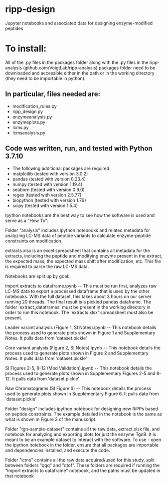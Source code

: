 # ripp-design
Jupyter notebooks and associated data for designing enzyme-modified peptides

# To install:
All of the .py files in the packages folder along with the .py files in the ripp-analysis (github.com/VoigtLab/ripp-analysis) packages folder need to be downloaded and accessible either in the path or in the working directory (they need to be importable in python).


## In particular, files needed are:

- modification_rules.py
- ripp_design.py
- enzymeanalysis.py
- enzymeplots.py
- lcms.py
- lcmsanalysis.py


## Code was written, run, and tested with Python 3.7.10

- The following additional packages are required:
- matplotlib (tested with version 3.0.2)
- pandas (tested with version 0.23.4)
- numpy (tested with version 1.19.4)
- seaborn (tested with version 0.9.0)
- regex (tested with version 2.5.77)
- biopython (tested with version 1.79)
- scipy (tested with version 1.5.4)



Ipython notebooks are the best way to see how the software is used and serve as a "How To".

Folder "analysis" includes ipython notebooks and related metadata for analyzing LC-MS data of peptide variants to calculate enzyme-peptide constraints on modification.

extracts.xlsx is an excel spreadsheet that contains all metadata for the extracts, including the peptide and modifying enzyme present in the extract, the expected mass, the expected mass shift after modification, etc. This file is required to parse the raw LC-MS data.

Notebooks are split up by goal:

Import extracts to dataframe.ipynb -- This must be run first, analyzes raw LC-MS data to export a processed dataframe that is used by the other notebooks. With the full dataset, this takes about 3 hours on our server running 20 threads. The final result is a pickled pandas dataframe. The folder 'extract_dataframes' must be present in the working directory in order to run this notebook. The 'extracts.xlsx' spreadsheet must also be present.
                                                
Leader varaint analysis (Figure 1, SI Notes).ipynb -- This notebook details the process used to generate plots shown in Figure 1 and Supplementary Notes. It pulls data from 'dataset.pickle'
                                                
Core variant analysis (Figure 2, SI Notes).ipynb -- This notebook details the process used to generate plots shown in Figure 2 and Supplementary Notes. It pulls data from 'dataset.pickle'
                                                
SI Figures 2-5, 8-12 (Mod Validation).ipynb -- This notebook details the process used to generate plots shown in Supplementary Figures 2-5 and 8-12. It pulls data from 'dataset.pickle'
                                                
Raw Chromatograms (SI Figure 6) -- This notebook details the process used to generate plots shown in Supplementary Figure 6. It pulls data from 'dataset.pickle'
                                                
Folder "design" includes ipython notebook for designing new RiPPs based on peptide constraints. The example detailed in the notebook is the same as what is shown in Figure 3 of the manuscript.

Folder "tgn-sample-dataset" contains all the raw data, extract.xlsx file, and notebook for analyzing and exporting plots for just the enzyme TgnB. It is meant to be an example dataset to interact with the software. To use - open the ipython notebook in the folder, ensure that all packages are importable and dependencies installed, and execute the code.
  
Folder "lcms" contains all the raw data acquired/used for this study, split between folders "qqq" and "qtof". These folders are required if running the "Import extracts to dataframe" notebook, and the paths must be updated in that notebook

